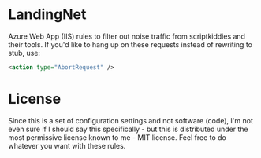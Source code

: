 # LandingNet
Azure Web App (IIS) rules to filter out noise traffic from scriptkiddies and their tools. If you'd like to hang up on these requests instead of rewriting to stub, use:

```xml
<action type="AbortRequest" />
```

# License
Since this is a set of configuration settings and not software (code), I'm not even sure if I should say this specifically - but this is distributed under the most permissive license known to me - MIT license. Feel free to do whatever you want with these rules.

